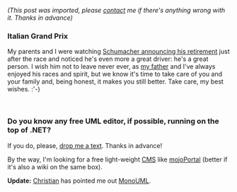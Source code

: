 *(This post was imported, please [contact](/#/contact) me if there's anything wrong with it. Thanks in advance)*

<div class="entry-body">
<h3>Italian Grand Prix</h3>
<p>
	My parents and I were watching <a href="http://www.formula1.com/race/news/4932/765.html">Schumacher announcing his retirement</a> just after the race and noticed he's even more a great driver: he's a great person. I wish him not to leave never ever, as <a href="http://www.joseantoniocobena.com/">my father</a> and I've always enjoyed his races and spirit, but we know it's time to take care of you and your family and, being honest, it makes you still better. Take care, my best wishes. :'-)
</p>
<br />
<h3>Do you know any free UML editor, if possible, running on the top of .NET?</h3>
<p>
	If you do, please, <a href="mailto:contact at youcannoteatbits dot org">drop me a text</a>. Thanks in advance!
</p>
<p>
	By the way, I'm looking for a free light-weight <a href="http://en.wikipedia.org/wiki/Content_management_system">CMS</a> like <a href="http://www.mojoportal.com/">mojoPortal</a> (better if it's also a wiki on the same box).
</p>
<p>
	<b>Update:</b> <a href="http://penyaskitodice.wordpress.com/">Christian</a> has pointed me out <a href="http://monouml.org/wiki/Main_Page">MonoUML</a>.
</p>
</div>
